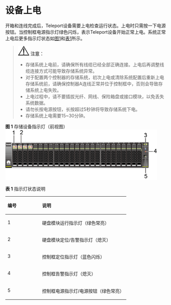 # 设备上电<a name="ZH-CN_TOPIC_0098461119"></a>

开箱和连线完成后，Teleport设备需要上电检查运行状态。上电时只需按一下电源按钮。当控制框电源指示灯绿色闪烁，表示Teleport设备开始正常上电。系统正常上电后更多指示灯状态如[图1](#zh-cn_topic_0097288781_fig14976442115019)和[表1](#zh-cn_topic_0097288781_table1265302017511)所示。

>![](public_sys-resources/icon-notice.gif) **注意：**   
>-   存储系统上电前，请确保所有线缆已经全部正确连接。上电后再调整线缆连接方式可能导致存储系统异常。  
>-   对于配置两个控制器的存储系统，初次上电或清除系统配置后重新上电存储系统前，请确保控制器A连线正常并位于控制框中，否则会导致存储系统上电失败。  
>-   上电过程中，请不要插拔光纤、网线、保险箱盘或接口模块，以免丢失系统数据。  
>-   请勿长按电源按钮，长按超过5秒钟将导致存储系统下电。  
>-   存储系统上电需要15~30分钟。  

**图 1**  存储设备指示灯（前视图）<a name="zh-cn_topic_0097288781_fig14976442115019"></a>  
![](figures/存储设备指示灯（前视图）.png "存储设备指示灯（前视图）")

**表 1**  指示灯状态说明

<a name="zh-cn_topic_0097288781_table1265302017511"></a>
<table><thead align="left"><tr id="zh-cn_topic_0097288781_row56548201754"><th class="cellrowborder" valign="top" width="28.549999999999997%" id="mcps1.2.3.1.1"><p id="zh-cn_topic_0097288781_p13655420351"><a name="zh-cn_topic_0097288781_p13655420351"></a><a name="zh-cn_topic_0097288781_p13655420351"></a>编号</p>
</th>
<th class="cellrowborder" valign="top" width="71.45%" id="mcps1.2.3.1.2"><p id="zh-cn_topic_0097288781_p166551420357"><a name="zh-cn_topic_0097288781_p166551420357"></a><a name="zh-cn_topic_0097288781_p166551420357"></a>说明</p>
</th>
</tr>
</thead>
<tbody><tr id="zh-cn_topic_0097288781_row1655220651"><td class="cellrowborder" valign="top" width="28.549999999999997%" headers="mcps1.2.3.1.1 "><p id="zh-cn_topic_0097288781_p165513200512"><a name="zh-cn_topic_0097288781_p165513200512"></a><a name="zh-cn_topic_0097288781_p165513200512"></a>1</p>
</td>
<td class="cellrowborder" valign="top" width="71.45%" headers="mcps1.2.3.1.2 "><p id="zh-cn_topic_0097288781_p76551320953"><a name="zh-cn_topic_0097288781_p76551320953"></a><a name="zh-cn_topic_0097288781_p76551320953"></a>硬盘模块运行指示灯（绿色常亮）</p>
</td>
</tr>
<tr id="zh-cn_topic_0097288781_row196558207515"><td class="cellrowborder" valign="top" width="28.549999999999997%" headers="mcps1.2.3.1.1 "><p id="zh-cn_topic_0097288781_p14655122017518"><a name="zh-cn_topic_0097288781_p14655122017518"></a><a name="zh-cn_topic_0097288781_p14655122017518"></a>2</p>
</td>
<td class="cellrowborder" valign="top" width="71.45%" headers="mcps1.2.3.1.2 "><p id="zh-cn_topic_0097288781_p1565518201357"><a name="zh-cn_topic_0097288781_p1565518201357"></a><a name="zh-cn_topic_0097288781_p1565518201357"></a>硬盘模块定位/告警指示灯（熄灭）</p>
</td>
</tr>
<tr id="zh-cn_topic_0097288781_row18655142015518"><td class="cellrowborder" valign="top" width="28.549999999999997%" headers="mcps1.2.3.1.1 "><p id="zh-cn_topic_0097288781_p126557201659"><a name="zh-cn_topic_0097288781_p126557201659"></a><a name="zh-cn_topic_0097288781_p126557201659"></a>3</p>
</td>
<td class="cellrowborder" valign="top" width="71.45%" headers="mcps1.2.3.1.2 "><p id="zh-cn_topic_0097288781_p065514208519"><a name="zh-cn_topic_0097288781_p065514208519"></a><a name="zh-cn_topic_0097288781_p065514208519"></a>控制框定位指示灯（蓝色闪烁）</p>
</td>
</tr>
<tr id="zh-cn_topic_0097288781_row116554201351"><td class="cellrowborder" valign="top" width="28.549999999999997%" headers="mcps1.2.3.1.1 "><p id="zh-cn_topic_0097288781_p4655120753"><a name="zh-cn_topic_0097288781_p4655120753"></a><a name="zh-cn_topic_0097288781_p4655120753"></a>4</p>
</td>
<td class="cellrowborder" valign="top" width="71.45%" headers="mcps1.2.3.1.2 "><p id="zh-cn_topic_0097288781_p265511206520"><a name="zh-cn_topic_0097288781_p265511206520"></a><a name="zh-cn_topic_0097288781_p265511206520"></a>控制框告警指示灯（熄灭）</p>
</td>
</tr>
<tr id="zh-cn_topic_0097288781_row465517201857"><td class="cellrowborder" valign="top" width="28.549999999999997%" headers="mcps1.2.3.1.1 "><p id="zh-cn_topic_0097288781_p065515201956"><a name="zh-cn_topic_0097288781_p065515201956"></a><a name="zh-cn_topic_0097288781_p065515201956"></a>5</p>
</td>
<td class="cellrowborder" valign="top" width="71.45%" headers="mcps1.2.3.1.2 "><p id="zh-cn_topic_0097288781_p240914547527"><a name="zh-cn_topic_0097288781_p240914547527"></a><a name="zh-cn_topic_0097288781_p240914547527"></a>控制框电源指示灯/电源按钮（绿色常亮）</p>
</td>
</tr>
</tbody>
</table>

